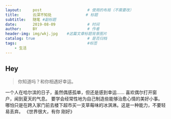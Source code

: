 ```yaml
---
layout:     post                    # 使用的布局（不需要改）
title:      云深不知处               # 标题 
subtitle:   随笔 #副标题
date:       2019-08-09              # 时间
author:     BY                      # 作者
header-img: img/wkj.jpg    #这篇文章标题背景图片
catalog: true                       # 是否归档
tags:                               #标签
    - 生活
---
```


## Hey
>你知道吗？和你相遇好幸运。

一个人在哈尔滨的日子，虽然偶感孤单，但还是感到幸运......
喜欢偶尔打开窗户，闻到夏天的气息。
要学会经常性地为自己制造些能够治愈心情的美好小事。哪怕只是在跨入家门前去楼下超市买一支草莓味的冰淇淋。这是一种能力，不要轻易丢弃。 《世界很大，有你
刚好》

